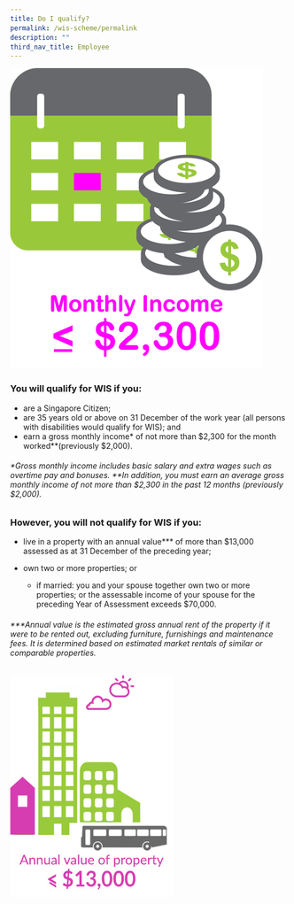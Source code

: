 ```yaml
---
title: Do I qualify?
permalink: /wis-scheme/permalink
description: ""
third_nav_title: Employee
---
```

![](/images/WIS2.png)

### You will qualify for WIS if you:
* are a Singapore Citizen;
* are 35 years old or above on 31 December of the work year (all persons with disabilities would qualify for WIS); and
* earn a gross monthly income* of not more than $2,300 for the month worked**(previously $2,000).
###### *Gross monthly income includes basic salary and extra wages such as overtime pay and bonuses. **In addition, you must earn an average gross monthly income of not more than $2,300 in the past 12 months (previously $2,000).

### However, you will **not** qualify for WIS if you:
* live in a property with an annual value*** of more than $13,000 assessed as at 31 December of the preceding year;

* own two or more properties; or

  * if married: you and your spouse together own two or more properties; or the assessable income of your spouse for the preceding Year of Assessment exceeds $70,000.
###### ***Annual value is the estimated gross annual rent of the property if it were to be rented out, excluding furniture, furnishings and maintenance fees. It is determined based on estimated market rentals of similar or comparable properties.

![](/images/WIS3.png)